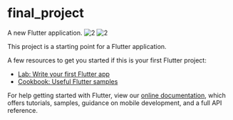 # final_project

A new Flutter application.
![2](https://user-images.githubusercontent.com/57682074/111839321-4c1fed00-8903-11eb-8a62-75edf991230c.jpeg)
![2](https://user-images.githubusercontent.com/57682074/111839459-7bcef500-8903-11eb-8e98-825dfa61d2a1.jpeg)


This project is a starting point for a Flutter application.

A few resources to get you started if this is your first Flutter project:

- [Lab: Write your first Flutter app](https://flutter.dev/docs/get-started/codelab)
- [Cookbook: Useful Flutter samples](https://flutter.dev/docs/cookbook)

For help getting started with Flutter, view our
[online documentation](https://flutter.dev/docs), which offers tutorials,
samples, guidance on mobile development, and a full API reference.
